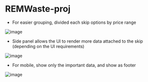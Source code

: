 # REMWaste-proj

- For easier grouping, divided each skip options by price range

![image](https://github.com/user-attachments/assets/73f88b01-4ded-4896-9692-138d1c7b6048)

- Side panel allows the UI to render more data attached to the skip (depending on the UI requirements)

![image](https://github.com/user-attachments/assets/c724192f-0600-44ab-a137-e1c5b1c7025f)

- For mobile, show only the important data, and show as footer

![image](https://github.com/user-attachments/assets/3e0b6974-d7ee-4a81-9e91-b8a2fa8d3b06)
